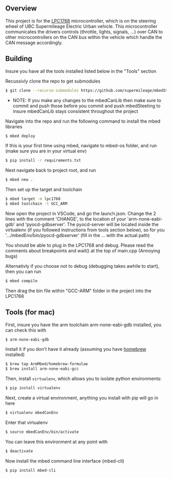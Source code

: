## Overview 

This project is for the [LPC1768](https://os.mbed.com/platforms/mbed-LPC1768/) microcontroller, which is on the steering wheel of UBC Supermileage Electric Urban vehicle. This microcontroller communicates the drivers controls (throttle, lights, signals, ...) over CAN to other microcontrollers on the CAN bus within the vehicle which handle the CAN message accordingly.


## Building

Insure you have all the tools installed listed below in the "Tools" section

Recussivly clone the repo to get submodules
```sh
$ git clone --recurse-submodules https://github.com/supermileage/mbedSteering.git
```

* NOTE: If you make any changes to the mbedCanLib then make sure to commit and push those before you commit and push mbedSteeting to insure mbedCanLib stays consistent throughout the project

Navigate into the repo and run the following command to install the mbed libraries
```sh
$ mbed deploy
```

If this is your first time using mbed, navigate to mbed-os folder, and run (make sure you are in your virtual env)
```sh
$ pip install -r requirements.txt
```

Next navigate back to project root, and run
```sh
$ mbed new .
```

Then set up the target and toolchain
```sh
$ mbed target -m lpc1768 
$ mbed toolchain -t GCC_ARM 
```

Now open the project in VSCode, and go the launch.json. Change the 2 lines with the comment 'CHANGE', to the location of your 'arm-none-eabi-gdb' and 'pyocd-gdbserver'.
The pyocd-server will be located inside the virtualenv (if you followed instructions from tools section below), so for you '.../mbedEnv/bin/pyocd-gdbserver' (fill in the ... with the actual path)

You should be able to plug in the LPC1768 and debug. Please read the comments about breakpoints and wait() at the top of main.cpp (Annoying bugs)

Alternativly if you choose not to debug (debugging takes awhile to start), then you can run
```sh
$ mbed compile
```

Then drag the bin file within "GCC-ARM" folder in the project into the LPC1768


## Tools (for mac)

First, insure you have the arm toolchain arm-none-eabi-gdb installed, you can check this with
```sh
$ arm-none-eabi-gdb
```

Install it if you don't have it already (assuming you have [homebrew](https://brew.sh/) installed)
```sh
$ brew tap ArmMbed/homebrew-formulae
$ brew install arm-none-eabi-gcc
```

Then, install `virtualenv`, which allows you to isolate python environments:
```sh
$ pip install virtualenv
```

Next, create a virtual environment, anything you install with pip will go in here
```sh
$ virtualenv mbedCanEnv
```

Enter that virtualenv
```sh
$ source mbedCanEnv/bin/activate
```

You can leave this environment at any point with
```sh
$ deactivate
```

Now install the mbed command line interface (mbed-cli)
```sh
$ pip install mbed-cli
```
